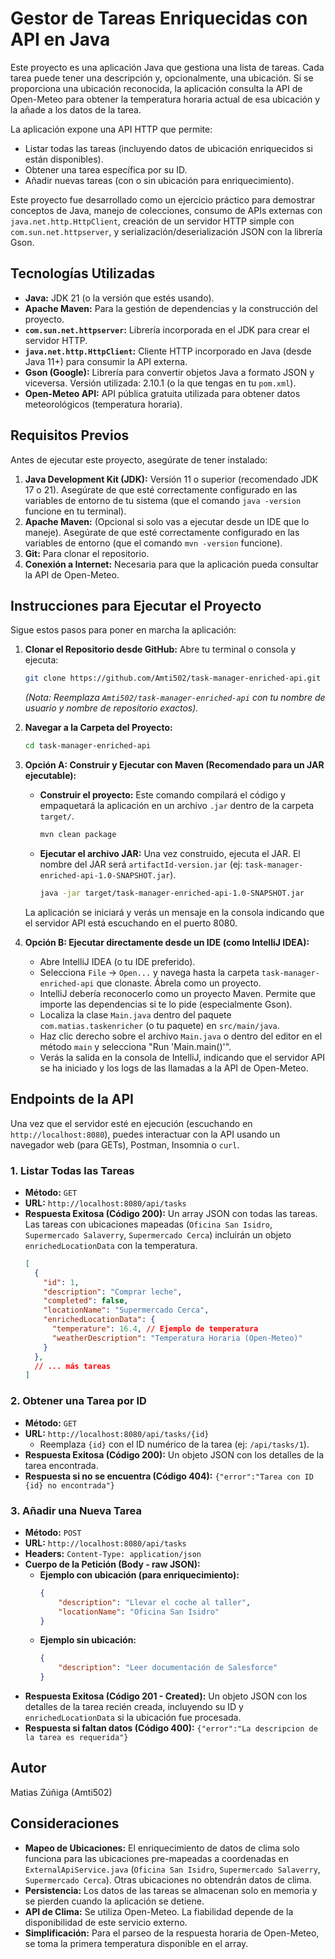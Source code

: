 # Gestor de Tareas Enriquecidas con API en Java

Este proyecto es una aplicación Java que gestiona una lista de tareas. Cada tarea puede tener una descripción y, opcionalmente, una ubicación. Si se proporciona una ubicación reconocida, la aplicación consulta la API de Open-Meteo para obtener la temperatura horaria actual de esa ubicación y la añade a los datos de la tarea.

La aplicación expone una API HTTP que permite:
*   Listar todas las tareas (incluyendo datos de ubicación enriquecidos si están disponibles).
*   Obtener una tarea específica por su ID.
*   Añadir nuevas tareas (con o sin ubicación para enriquecimiento).

Este proyecto fue desarrollado como un ejercicio práctico para demostrar conceptos de Java, manejo de colecciones, consumo de APIs externas con `java.net.http.HttpClient`, creación de un servidor HTTP simple con `com.sun.net.httpserver`, y serialización/deserialización JSON con la librería Gson.

## Tecnologías Utilizadas

*   **Java:** JDK 21 (o la versión que estés usando).
*   **Apache Maven:** Para la gestión de dependencias y la construcción del proyecto.
*   **`com.sun.net.httpserver`:** Librería incorporada en el JDK para crear el servidor HTTP.
*   **`java.net.http.HttpClient`:** Cliente HTTP incorporado en Java (desde Java 11+) para consumir la API externa.
*   **Gson (Google):** Librería para convertir objetos Java a formato JSON y viceversa. Versión utilizada: 2.10.1 (o la que tengas en tu `pom.xml`).
*   **Open-Meteo API:** API pública gratuita utilizada para obtener datos meteorológicos (temperatura horaria).

## Requisitos Previos

Antes de ejecutar este proyecto, asegúrate de tener instalado:

1.  **Java Development Kit (JDK):** Versión 11 o superior (recomendado JDK 17 o 21). Asegúrate de que esté correctamente configurado en las variables de entorno de tu sistema (que el comando `java -version` funcione en tu terminal).
2.  **Apache Maven:** (Opcional si solo vas a ejecutar desde un IDE que lo maneje). Asegúrate de que esté correctamente configurado en las variables de entorno (que el comando `mvn -version` funcione).
3.  **Git:** Para clonar el repositorio.
4.  **Conexión a Internet:** Necesaria para que la aplicación pueda consultar la API de Open-Meteo.

## Instrucciones para Ejecutar el Proyecto

Sigue estos pasos para poner en marcha la aplicación:

1.  **Clonar el Repositorio desde GitHub:**
    Abre tu terminal o consola y ejecuta:
    ```bash
    git clone https://github.com/Amti502/task-manager-enriched-api.git
    ```
    *(Nota: Reemplaza `Amti502/task-manager-enriched-api` con tu nombre de usuario y nombre de repositorio exactos).*

2.  **Navegar a la Carpeta del Proyecto:**
    ```bash
    cd task-manager-enriched-api
    ```

3.  **Opción A: Construir y Ejecutar con Maven (Recomendado para un JAR ejecutable):**
    *   **Construir el proyecto:** Este comando compilará el código y empaquetará la aplicación en un archivo `.jar` dentro de la carpeta `target/`.
        ```bash
        mvn clean package
        ```
    *   **Ejecutar el archivo JAR:** Una vez construido, ejecuta el JAR. El nombre del JAR será `artifactId-version.jar` (ej: `task-manager-enriched-api-1.0-SNAPSHOT.jar`).
        ```bash
        java -jar target/task-manager-enriched-api-1.0-SNAPSHOT.jar
        ```
    La aplicación se iniciará y verás un mensaje en la consola indicando que el servidor API está escuchando en el puerto 8080.

4.  **Opción B: Ejecutar directamente desde un IDE (como IntelliJ IDEA):**
    *   Abre IntelliJ IDEA (o tu IDE preferido).
    *   Selecciona `File` -> `Open...` y navega hasta la carpeta `task-manager-enriched-api` que clonaste. Ábrela como un proyecto.
    *   IntelliJ debería reconocerlo como un proyecto Maven. Permite que importe las dependencias si te lo pide (especialmente Gson).
    *   Localiza la clase `Main.java` dentro del paquete `com.matias.taskenricher` (o tu paquete) en `src/main/java`.
    *   Haz clic derecho sobre el archivo `Main.java` o dentro del editor en el método `main` y selecciona "Run 'Main.main()'".
    *   Verás la salida en la consola de IntelliJ, indicando que el servidor API se ha iniciado y los logs de las llamadas a la API de Open-Meteo.

## Endpoints de la API

Una vez que el servidor esté en ejecución (escuchando en `http://localhost:8080`), puedes interactuar con la API usando un navegador web (para GETs), Postman, Insomnia o `curl`.

### 1. Listar Todas las Tareas
*   **Método:** `GET`
*   **URL:** `http://localhost:8080/api/tasks`
*   **Respuesta Exitosa (Código 200):** Un array JSON con todas las tareas. Las tareas con ubicaciones mapeadas (`Oficina San Isidro`, `Supermercado Salaverry`, `Supermercado Cerca`) incluirán un objeto `enrichedLocationData` con la temperatura.
    ```json
    [
      {
        "id": 1,
        "description": "Comprar leche",
        "completed": false,
        "locationName": "Supermercado Cerca",
        "enrichedLocationData": {
          "temperature": 16.4, // Ejemplo de temperatura
          "weatherDescription": "Temperatura Horaria (Open-Meteo)"
        }
      },
      // ... más tareas
    ]
    ```

### 2. Obtener una Tarea por ID
*   **Método:** `GET`
*   **URL:** `http://localhost:8080/api/tasks/{id}`
    *   Reemplaza `{id}` con el ID numérico de la tarea (ej: `/api/tasks/1`).
*   **Respuesta Exitosa (Código 200):** Un objeto JSON con los detalles de la tarea encontrada.
*   **Respuesta si no se encuentra (Código 404):** `{"error":"Tarea con ID {id} no encontrada"}`

### 3. Añadir una Nueva Tarea
*   **Método:** `POST`
*   **URL:** `http://localhost:8080/api/tasks`
*   **Headers:** `Content-Type: application/json`
*   **Cuerpo de la Petición (Body - raw JSON):**
    *   **Ejemplo con ubicación (para enriquecimiento):**
        ```json
        {
            "description": "Llevar el coche al taller",
            "locationName": "Oficina San Isidro" 
        }
        ```
    *   **Ejemplo sin ubicación:**
        ```json
        {
            "description": "Leer documentación de Salesforce"
        }
        ```
*   **Respuesta Exitosa (Código 201 - Created):** Un objeto JSON con los detalles de la tarea recién creada, incluyendo su ID y `enrichedLocationData` si la ubicación fue procesada.
*   **Respuesta si faltan datos (Código 400):** `{"error":"La descripcion de la tarea es requerida"}`

## Autor

Matias Zúñiga (Amti502)

## Consideraciones

*   **Mapeo de Ubicaciones:** El enriquecimiento de datos de clima solo funciona para las ubicaciones pre-mapeadas a coordenadas en `ExternalApiService.java` (`Oficina San Isidro`, `Supermercado Salaverry`, `Supermercado Cerca`). Otras ubicaciones no obtendrán datos de clima.
*   **Persistencia:** Los datos de las tareas se almacenan solo en memoria y se pierden cuando la aplicación se detiene.
*   **API de Clima:** Se utiliza Open-Meteo. La fiabilidad depende de la disponibilidad de este servicio externo.
*   **Simplificación:** Para el parseo de la respuesta horaria de Open-Meteo, se toma la primera temperatura disponible en el array.